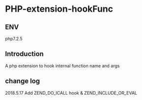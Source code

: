 # PHP-extension-hookFunc
## ENV
php7.2.5
## Introduction
A php extension to hook internal function name and args
## change log
2018.5.17 Add ZEND_DO_ICALL hook & ZEND_INCLUDE_OR_EVAL
